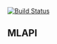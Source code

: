 [![Build Status](https://travis-ci.org/Coveochatbot/megageniale-mlapi.svg?branch=development)](https://travis-ci.org/Coveochatbot/megageniale-mlapi)

## MLAPI


